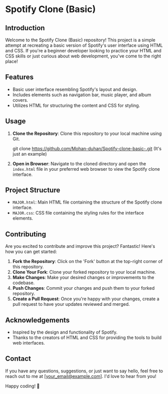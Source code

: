 # Spotify Clone (Basic)

## Introduction
Welcome to the Spotify Clone (Basic) repository! This project is a simple attempt at recreating a basic version of Spotify's user interface using HTML and CSS. If you're a beginner developer looking to practice your HTML and CSS skills or just curious about web development, you've come to the right place!

## Features
- Basic user interface resembling Spotify's layout and design.
- Includes elements such as navigation bar, music player, and album covers.
- Utilizes HTML for structuring the content and CSS for styling.

## Usage
1. **Clone the Repository**: Clone this repository to your local machine using Git.

   git clone https://github.com/Mohan-duhan/Spotify-clone-basic-.git (It's just an example)

2. **Open in Browser**: Navigate to the cloned directory and open the `index.html` file in your preferred web browser to view the Spotify clone interface.

## Project Structure
- `MAJOR.html`: Main HTML file containing the structure of the Spotify clone interface.
- `MAJOR.css`: CSS file containing the styling rules for the interface elements.

## Contributing
Are you excited to contribute and improve this project? Fantastic! Here's how you can get started:
1. **Fork the Repository**: Click on the 'Fork' button at the top-right corner of this repository.
2. **Clone Your Fork**: Clone your forked repository to your local machine.
3. **Make Changes**: Make your desired changes or improvements to the codebase.
4. **Push Changes**: Commit your changes and push them to your forked repository.
5. **Create a Pull Request**: Once you're happy with your changes, create a pull request to have your updates reviewed and merged.

## Acknowledgements
- Inspired by the design and functionality of Spotify.
- Thanks to the creators of HTML and CSS for providing the tools to build web interfaces.

## Contact
If you have any questions, suggestions, or just want to say hello, feel free to reach out to me at [your_email@example.com]. I'd love to hear from you!

Happy coding! 🚀
